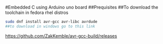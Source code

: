 #Embedded C using Arduino uno board
##Prequisites
##To download the toolchain in fedora rhel distros 
```bash
sudo dnf install avr-gcc avr-libc avrdude
##to download in windows go to this link 
```
https://github.com/ZakKemble/avr-gcc-build/releases